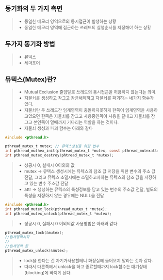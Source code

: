 ## 동기화의 두 가지 측면
> * 동일한 메모리 영역으로의 동시접근이 발생하는 상황
> * 동일한 메모리 영역에 접근하는 쓰레드의 실행순서를 지정해야 하는 상황

## 두가지 동기화 방법
> * 뮤텍스
> * 세마포어

## 뮤텍스(Mutex)란?
> * Mutual Exclusion 줄임말로 쓰레드의 동시접근을 허용하지 않는다는 의미.
> * 자물쇠를 생성하고 잠그고 잠금해제하고 자물쇠를 파괴하는 네가지 함수가 있다.
> * 자물쇠란 두 쓰레드간 임계영역이 충돌하지못하게 한쪽이 임계영역을 사용하고있으면 한쪽은 자물쇠를 잠그고 사용중인쪽이 사용을 끝내고 자물쇠를 잠그고 본인쪽이 열때까지 기다리는 역할을 하는 것이다.
> * 자물쇠 생성과 파괴 함수는 아래와 같다
```c
#include <pthread.h>

pthread_mutex_t mutex; // 뮤텍스생성을 위한 변수
int pthread_muthex_init(pthread_mutex_t *mutex, const pthread_mutexattr_t *attr);
int pthread_mutex_destroy(phtread_mutex_t *mutex);
```
> * 성공시 0, 실패시 0이외의 값
> * mutex -> 뮤텍스 생성시에는 뮤텍스의 참조 값 저장을 위한 변수의 주소 값 전달, 그리고 뮤텍스 소멸시에는 소멸하고자하는 뮤텍스의 참조 값을 저장하고 있는 변수 주소값 전달
> * attr -> 생성하는 뮤텍스의 특성정보를 담고 있는 변수의 주소값 전달, 별도의 특성을 지정하지 않는 경우에는 NULL을 전달

```c
#include <pthread.h>
int pthread_mutex_lock(pthread_mutex_t *mutex);
int pthread_mutex_unlock(pthread_mutex_t *mutex);
```
> * 성공시 0, 실패시 0 이외의값
> 사용방법은 아래와 같다
```c
pthread_mutex_lock(&mutex);
//임계영역시작
//
//임계영역 끝
pthread_mutex_unlock(&mutex);
```
> * lock을 한다는 건 자기가사용할테니 화장실에 들어오지 말라는 것과 같다.
> * 따라서 다른쪽에서 unlock을 하고 종료할때까지 lock함수는 대기상태(blocking)에 빠지게 된다.
